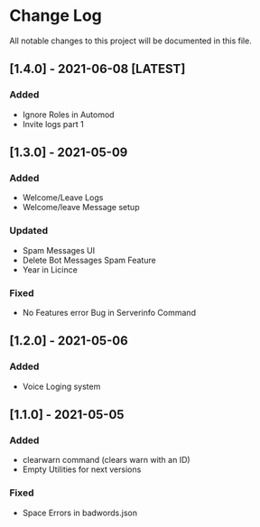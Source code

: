 # Change Log

All notable changes to this project will be documented in this file.

## [1.4.0] - 2021-06-08 [LATEST]

### Added

- Ignore Roles in Automod
- Invite logs part 1

## [1.3.0] - 2021-05-09

### Added

- Welcome/Leave Logs
- Welcome/leave Message setup

### Updated

- Spam Messages UI
- Delete Bot Messages Spam Feature
- Year in Licince

### Fixed

- No Features error Bug in Serverinfo Command

## [1.2.0] - 2021-05-06

### Added

- Voice Loging system

## [1.1.0] - 2021-05-05

### Added

- clearwarn command (clears warn with an ID)
- Empty Utilities for next versions

### Fixed

- Space Errors in badwords.json

